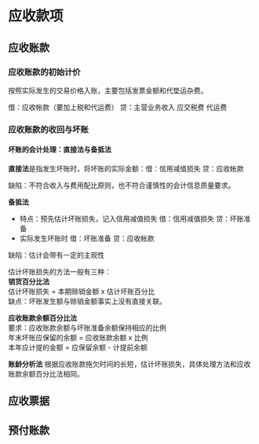# 应收款项
## 应收账款
### 应收账款的初始计价
按照实际发生的交易价格入账，主要包括发票金额和代垫运杂费。

借：应收帐款（要加上税和代运费）
贷：主营业务收入
   应交税费
   代运费

### 应收账款的收回与坏账
#### 坏账的会计处理：直接法与备抵法
**直接法**是指发生坏账时，将坏账的实际金额：借：信用减值损失 贷：应收帐款

缺陷：不符合收入与费用配比原则，也不符合谨慎性的会计信息质量要求。

**备抵法**

- 特点：预先估计坏账损失，记入信用减值损失 借：信用减值损失 贷：坏账准备
- 实际发生坏账时 借：坏账准备 贷：应收帐款

缺陷：估计会带有一定的主观性

估计坏账损失的方法一般有三种：  
**销货百分比法**    
估计坏账损失 = 本期赊销金额 x 估计坏账百分比    
缺点：坏账发生额与赊销金额事实上没有直接关联。

**应收账款余额百分比法**    
要求：应收账款余额与坏账准备余额保持相应的比例  
年末坏账应保留的余额 = 应收账款余额 x 比例      
本年应计提的金额 = 应保留余额 - 计提前余额

**账龄分析法**
根据应收账款拖欠时间的长短，估计坏账损失，具体处理方法和应收账款余额百分比法相同。




## 应收票据
## 预付账款